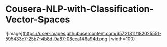 # Cousera-NLP-with-Classification-Vector-Spaces
![image](https://user-images.githubusercontent.com/65721811/182025551-595433c7-25b7-4b8d-9a87-08eca146a94d.png | width=100)
